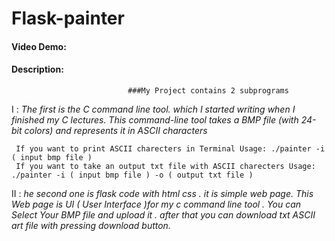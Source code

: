 # Flask-painter
#### Video Demo: <URL HERE>
#### Description:
     
                              ###My Project contains 2 subprograms
  
I  : *The first is the C command line tool. which I started writing when I finished my C lectures.
     This command-line tool takes a BMP file (with 24-bit colors) and represents it in ASCII characters*
    
     If you want to print ASCII charecters in Terminal Usage: ./painter -i ( input bmp file )
     If you want to take an output txt file with ASCII charecters Usage: ./painter -i ( input bmp file ) -o ( output txt file )
  
II : *he second one is flask code with html css . it is simple web page.
     This Web page is UI ( User Interface )for my c command line tool . You can Select Your BMP file and upload it .
     after that you can download txt ASCII art file with pressing download button.*
    

    
  
  
